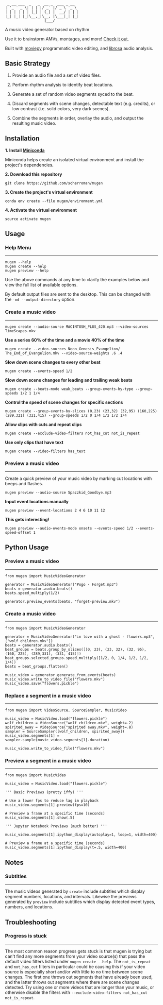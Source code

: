 ```

 _ __ ___  _   _  __ _  ___ _ __
| '_ ` _ \| | | |/ _` |/ _ \ '_ \
| | | | | | |_| | (_| |  __/ | | |
|_| |_| |_|\__,_|\__, |\___|_| |_|
                  |___/
```

A music video generator based on rhythm

Use it to brainstorm AMVs, montages, and more! [Check it out](https://youtu.be/ZlTR6XULe5M).

Built with [moviepy](https://github.com/Zulko/moviepy) programmatic video editing, and [librosa](https://github.com/librosa/librosa) audio analysis.

## Basic Strategy

1. Provide an audio file and a set of video files.

2. Perform rhythm analysis to identify beat locations.

3. Generate a set of random video segments syced to the beat.

4. Discard segments with scene changes, detectable text (e.g. credits), or low contrast (i.e. solid colors, very dark scenes).

5. Combine the segments in order, overlay the audio, and output the resulting music video.

## Installation

**1. Install [Miniconda](http://conda.pydata.org/miniconda.html)**

Miniconda helps create an isolated virtual environment and install the project's dependencies.

**2. Download this repository**

```
git clone https://github.com/scherroman/mugen
```

**3. Create the project's virtual environment**

```
conda env create --file mugen/environment.yml
```

**4. Activate the virtual environment**

```
source activate mugen
```

## Usage

### Help Menu

---

```
mugen --help
mugen create --help
mugen preview --help
```

Use the above commands at any time to clarify the examples below and view the full list of available options.

By default output files are sent to the desktop. This can be changed with the `-od --output-directory` option.

### Create a music video

---

```
mugen create --audio-source MACINTOSH_PLUS_420.mp3 --video-sources TimeScapes.mkv
```

**Use a series 60% of the time and a movie 40% of the time**

```
mugen create --video-sources Neon_Genesis_Evangelion/ The_End_of_Evangelion.mkv --video-source-weights .6 .4
```

**Slow down scene changes to every other beat**

```
mugen create --events-speed 1/2
```

**Slow down scene changes for leading and trailing weak beats**

```
mugen create --beats-mode weak_beats --group-events-by-type --group-speeds 1/2 1 1/4
```

**Control the speed of scene changes for specific sections**

```
mugen create --group-events-by-slices (0,23) (23,32) (32,95) (160,225) (289,321) (321,415) --group-speeds 1/2 0 1/4 1/2 1/2 1/4
```

**Allow clips with cuts and repeat clips**

```
mugen create --exclude-video-filters not_has_cut not_is_repeat
```

**Use only clips that have text**

```
mugen create --video-filters has_text
```

### Preview a music video

---

Create a quick preview of your music video by marking cut locations with beeps and flashes.

```
mugen preview --audio-source Spazzkid_Goodbye.mp3
```

**Input event locations manually**

```
mugen preview --event-locations 2 4 6 10 11 12
```

**This gets interesting!**

```
mugen preview --audio-events-mode onsets --events-speed 1/2 --events-speed-offset 1
```

## Python Usage

### Preview a music video

---

```
from mugen import MusicVideoGenerator

generator = MusicVideoGenerator("Pogo - Forget.mp3")
beats = generator.audio.beats()
beats.speed_multiply(1/2)

generator.preview_events(beats, "forget-preview.mkv")
```

### Create a music video

---

```
from mugen import MusicVideoGenerator

generator = MusicVideoGenerator("in love with a ghost - flowers.mp3", ["wolf children.mkv"])
beats = generator.audio.beats()
beat_groups = beats.group_by_slices([(0, 23), (23, 32), (32, 95), (160, 225), (289,331), (331, 415)])
beat_groups.selected_groups.speed_multiply([1/2, 0, 1/4, 1/2, 1/2, 1/4])
beats = beat_groups.flatten()

music_video = generator.generate_from_events(beats)
music_video.write_to_video_file("flowers.mkv")
music_video.save("flowers.pickle")
```

### Replace a segment in a music video

---

```
from mugen import VideoSource, SourceSampler, MusicVideo

music_video = MusicVideo.load("flowers.pickle")
wolf_children = VideoSource("wolf children.mkv", weight=.2)
spirited_away = VideoSource("spirited away.mkv", weight=.8)
sampler = SourceSampler([wolf_children, spirited_away])
music_video.segments[1] = sampler.sample(music_video.segments[1].duration)

music_video.write_to_video_file("flowers.mkv")
```

### Preview a segment in a music video

---

```
from mugen import MusicVideo

music_video = MusicVideo.load("flowers.pickle")

''' Basic Previews (pretty iffy) '''

# Use a lower fps to reduce lag in playback
music_video.segments[1].preview(fps=10)

# Preview a frame at a specific time (seconds)
music_video.segments[1].show(.5)

''' Jupyter Notebook Previews (much better) '''

music_video.segments[1].ipython_display(autoplay=1, loop=1, width=400)

# Preview a frame at a specific time (seconds)
music_video.segments[1].ipython_display(t=.5, width=400)
```

## Notes

### Subtitles

---

The music videos generated by `create` include subtitles which display segment numbers, locations, and intervals. Likewise the previews generated by `preview` include subtitles which display detected event types, numbers, and locations.

## Troubleshooting

### Progress is stuck

---

The most common reason progress gets stuck is that mugen is trying but can't find any more segments from your video source(s) that pass the default video filters listed under `mugen create --help`. The `not_is_repeat` and `not_has_cut` filters in particular could be causing this if your video source is especially short and/or with little to no time between scene changes. The first one throws out segments that have already been used, and the latter throws out segments where there are scene changes detected. Try using one or more videos that are longer than your music, or otherwise disable the filters with `--exclude-video-filters not_has_cut not_is_repeat`.
